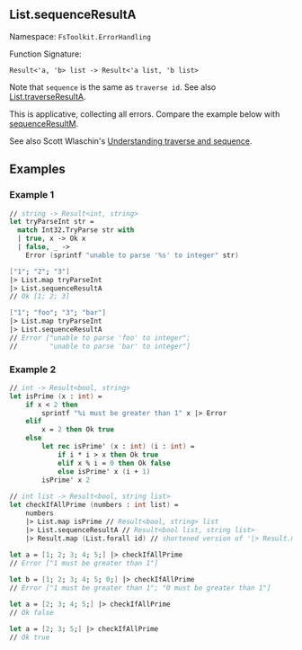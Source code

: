 ## List.sequenceResultA

Namespace: `FsToolkit.ErrorHandling`

Function Signature:

```
Result<'a, 'b> list -> Result<'a list, 'b list>
```

Note that `sequence` is the same as `traverse id`. See also [List.traverseResultA](traverseResultA.md).

This is applicative, collecting all errors. Compare the example below with [sequenceResultM](sequenceResultM.md).

See also Scott Wlaschin's [Understanding traverse and sequence](https://fsharpforfunandprofit.com/posts/elevated-world-4/).

## Examples

### Example 1

```fsharp
// string -> Result<int, string>
let tryParseInt str =
  match Int32.TryParse str with
  | true, x -> Ok x
  | false, _ -> 
    Error (sprintf "unable to parse '%s' to integer" str)

["1"; "2"; "3"]
|> List.map tryParseInt
|> List.sequenceResultA
// Ok [1; 2; 3]

["1"; "foo"; "3"; "bar"]
|> List.map tryParseInt
|> List.sequenceResultA
// Error ["unable to parse 'foo' to integer"; 
//        "unable to parse 'bar' to integer"]
```

### Example 2

```fsharp
// int -> Result<bool, string>
let isPrime (x : int) =
    if x < 2 then 
        sprintf "%i must be greater than 1" x |> Error
    elif 
        x = 2 then Ok true
    else
        let rec isPrime' (x : int) (i : int) =
            if i * i > x then Ok true
            elif x % i = 0 then Ok false
            else isPrime' x (i + 1)
        isPrime' x 2
  
// int list -> Result<bool, string list>      
let checkIfAllPrime (numbers : int list) =
    numbers
    |> List.map isPrime // Result<bool, string> list
    |> List.sequenceResultA // Result<bool list, string list>
    |> Result.map (List.forall id) // shortened version of '|> Result.map (fun boolList -> boolList |> List.map (fun x -> x = true))'
    
let a = [1; 2; 3; 4; 5;] |> checkIfAllPrime
// Error ["1 must be greater than 1"]

let b = [1; 2; 3; 4; 5; 0;] |> checkIfAllPrime
// Error ["1 must be greater than 1"; "0 must be greater than 1"]

let a = [2; 3; 4; 5;] |> checkIfAllPrime
// Ok false

let a = [2; 3; 5;] |> checkIfAllPrime
// Ok true
```
